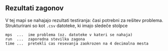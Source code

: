 ## Rezultati zagonov

V tej mapi se nahajajo rezultati testiranja: časi potrebni za rešitev problema.
Strukturirani so kot `.csv` datoteke, ki imajo sledeče stolpce
```
mps  ...  ime problema (oz. datoteke v kateri se nahaja)
run  ...  zaporedna stevilka zagona
time ...  pretekli cas resevanja zaokrozen na 4 decimalna mesta
```
